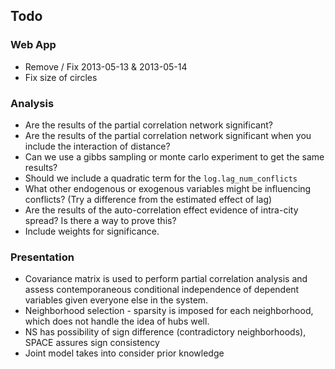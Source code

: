## Todo

### Web App

* Remove / Fix 2013-05-13 & 2013-05-14
* Fix size of circles

### Analysis

* Are the results of the partial correlation network significant?
* Are the results of the partial correlation network significant when you include the interaction of distance?
* Can we use a gibbs sampling or monte carlo experiment to get the same results?
* Should we include a quadratic term for the `log.lag_num_conflicts`
* What other endogenous or exogenous variables might be influencing conflicts? (Try a difference from the estimated effect of lag)
* Are the results of the auto-correlation effect evidence of intra-city spread? Is there a way to prove this?
* Include weights for significance.

### Presentation

* Covariance matrix is used to perform partial correlation analysis and assess contemporaneous conditional independence of dependent variables given everyone else in the system.
* Neighborhood selection - sparsity is imposed for each neighborhood, which does not handle the idea of hubs well.
* NS has possibility of sign difference (contradictory neighborhoods), SPACE assures sign consistency
* Joint model takes into consider prior knowledge
